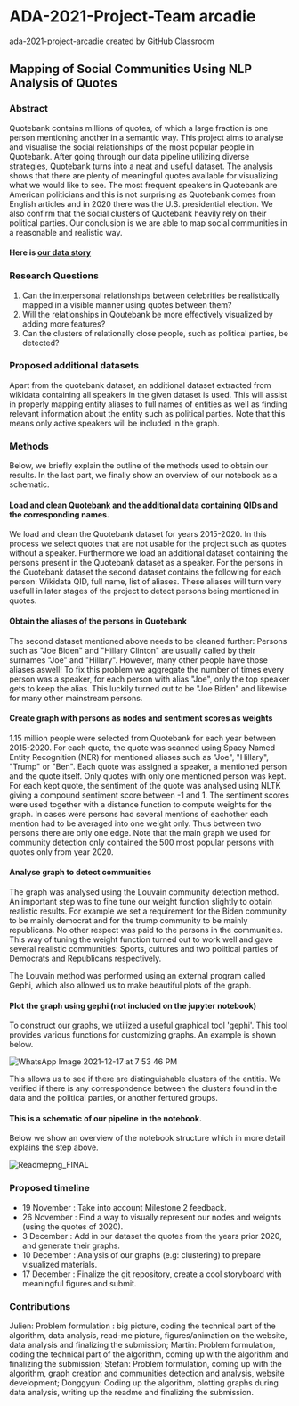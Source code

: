 # ADA-2021-Project-Team arcadie
ada-2021-project-arcadie created by GitHub Classroom

## Mapping of Social Communities Using NLP Analysis of Quotes

### Abstract
Quotebank contains millions of quotes, of which a large fraction is one person mentioning another in a semantic way. This project aims to analyse and visualise the social relationships of the most popular people in Quotebank. After going through our data pipeline utilizing diverse strategies, Quotebank turns into a neat and useful dataset. The analysis shows that there are plenty of meaningful quotes available for visualizing what we would like to see. The most frequent speakers in Quotebank are American politicians and this is not surprising as Quotebank comes from English articles and in 2020 there was the U.S. presidential election. We also confirm that the social clusters of Quotebank heavily rely on their political parties. Our conclusion is we are able to map social communities in a reasonable and realistic way.

#### Here is [our data story](https://julienadda.wixsite.com/arcadieteam)

### Research Questions
1. Can the interpersonal relationships between celebrities be realistically mapped in a visible manner using quotes between them?
2. Will the relationships in Qoutebank be more effectively visualized by adding more features?
3. Can the clusters of relationally close people, such as political parties, be detected?

### Proposed additional datasets
Apart from the quotebank dataset, an additional dataset extracted from wikidata containing all speakers in the given dataset is used. This will assist in properly mapping entity aliases to full names of entities as well as finding relevant information about the entity such as political parties. Note that this means only active speakers will be included in the graph.


### Methods
Below, we briefly explain the outline of the methods used to obtain our results. In the last part, we finally show an overview of our notebook as a schematic.
#### Load and clean Quotebank and the additional data containing QIDs and the corresponding names.
We load and clean the Quotebank dataset for years 2015-2020. In this process we select quotes that are not usable for the project such as quotes without a speaker. Furthermore we load an additional dataset containing the persons present in the Quotebank dataset as a speaker. For the persons in the Quotebank dataset the second dataset contains the following for each person: Wikidata QID, full name, list of aliases. These aliases will turn very usefull in later stages of the project to detect persons being mentioned in quotes.

#### Obtain the aliases of the persons in Quotebank
The second dataset mentioned above needs to be cleaned further: Persons such as "Joe Biden" and "Hillary Clinton" are usually called by their surnames "Joe" and "Hillary". However, many other people have those aliases aswell! To fix this problem we aggregate the number of times every person was a speaker, for each person with alias "Joe", only the top speaker gets to keep the alias. This luckily turned out to be "Joe Biden" and likewise for many other mainstream persons.

#### Create graph with persons as nodes and sentiment scores as weights
1.15 million people were selected from Quotebank for each year between 2015-2020. For each quote, the quote was scanned using Spacy Named Entity Recognition (NER) for mentioned aliases such as "Joe", "Hillary", "Trump" or "Ben". Each quote was assigned a speaker, a mentioned person and the quote itself. Only quotes with only one mentioned person was kept. For each kept quote, the sentiment of the quote was analysed using NLTK giving a compound sentiment score between -1 and 1. The sentiment scores were used together with a distance function to compute weights for the graph. In cases were persons had several mentions of eachother each mention had to be averaged into one weight only. Thus between two persons there are only one edge. Note that the main graph we used for community detection only contained the 500 most popular persons with quotes only from year 2020. 

#### Analyse graph to detect communities
The graph was analysed using the Louvain community detection method. An important step was to fine tune our weight function slightly to obtain realistic results. For example we set a requirement for the Biden community to be mainly democrat and for the trump community to be mainly republicans. No other respect was paid to the persons in the communities. This way of tuning the weight function turned out to work well and gave several realistic communities: Sports, cultures and two political parties of Democrats and Republicans respectively. 

The Louvain method was performed using an external program called Gephi, which also allowed us to make beautiful plots of the graph.

#### Plot the graph using gephi (not included on the jupyter notebook)
To construct our graphs, we utilized a useful graphical tool 'gephi'. This tool provides various functions for customizing graphs. An example is shown below. 

![WhatsApp Image 2021-12-17 at 7 53 46 PM](https://user-images.githubusercontent.com/77029774/146601447-9f63f867-4f9d-45e1-a071-fa53ff54dfd5.jpeg)

This allows us to see if there are distinguishable clusters of the entitis. We verified if there is any correspondence between the clusters found in the data and the political parties, or another fertured groups.

#### This is a schematic of our pipeline in the notebook.
Below we show an overview of the notebook structure which in more detail explains the step above.


![Readmepng_FINAL](https://user-images.githubusercontent.com/73229139/146611005-39b5d21d-882f-4d95-a3e0-59816e030b6e.png)


### Proposed timeline
- 19 November : Take into account Milestone 2 feedback.
- 26 November : Find a way to visually represent our nodes and weights (using the quotes of 2020).
- 3 December : Add in our dataset the quotes from the years prior 2020, and generate their graphs. 
- 10 December : Analysis of our graphs (e.g: clustering) to prepare visualized materials.
- 17 December : Finalize the git repository, create a cool storyboard with meaningful figures and submit.

### Contributions
Julien: Problem formulation : big picture, coding the technical part of the algorithm, data analysis, read-me picture, figures/animation on the website, data analysis and finalizing the submission;
Martin: Problem formulation, coding the technical part of the algorithm, coming up with the algorithm and finalizing the submission;
Stefan: Problem formulation, coming up with the algorithm, graph creation and communities detection and analysis, website development;
Donggyun: Coding up the algorithm, plotting graphs during data analysis, writing up the readme and finalizing the submission.
